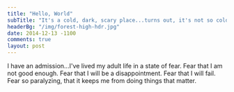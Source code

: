 ```yaml
---
title: "Hello, World"
subTitle: "It's a cold, dark, scary place...turns out, it's not so cold."
headerBg: "/img/forest-high-hdr.jpg"
date: 2014-12-13 -1100
comments: true
layout: post
---
```


I have an admission...I've lived my adult life in a state of fear.  Fear that I am not good enough.  Fear that I will be a disappointment. Fear that I will fail.  Fear so paralyzing, that it keeps me from doing things that matter.
